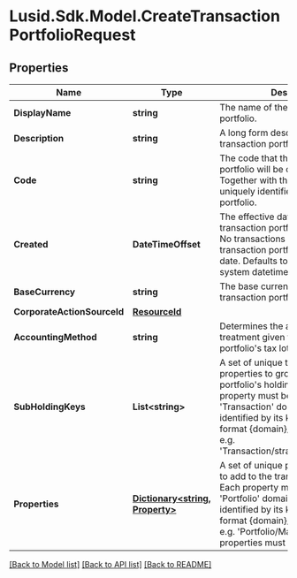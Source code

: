 # Lusid.Sdk.Model.CreateTransactionPortfolioRequest
## Properties

Name | Type | Description | Notes
------------ | ------------- | ------------- | -------------
**DisplayName** | **string** | The name of the transaction portfolio. | 
**Description** | **string** | A long form description of the transaction portfolio. | [optional] 
**Code** | **string** | The code that the transaction portfolio will be created with. Together with the scope this uniquely identifies the transaction portfolio. | 
**Created** | **DateTimeOffset** | The effective datetime at which the transaction portfolio will be created. No transactions can be added to the transaction portfolio before this date. Defaults to the current LUSID system datetime if not specified. | [optional] 
**BaseCurrency** | **string** | The base currency of the transaction portfolio. | 
**CorporateActionSourceId** | [**ResourceId**](ResourceId.md) |  | [optional] 
**AccountingMethod** | **string** | Determines the accounting treatment given to the transaction portfolio&#39;s tax lots. | [optional] 
**SubHoldingKeys** | **List&lt;string&gt;** | A set of unique transaction properties to group the transaction portfolio&#39;s holdings by. Each property must be from the &#39;Transaction&#39; domain and should be identified by its key which has the format {domain}/{scope}/{code}, e.g. &#39;Transaction/strategies/quantsignal&#39;. | [optional] 
**Properties** | [**Dictionary&lt;string, Property&gt;**](Property.md) | A set of unique portfolio properties to add to the transaction portfolio. Each property must be from the &#39;Portfolio&#39; domain and should be identified by its key which has the format {domain}/{scope}/{code}, e.g. &#39;Portfolio/Manager/Id&#39;. These properties must be pre-defined. | [optional] 

[[Back to Model list]](../README.md#documentation-for-models) [[Back to API list]](../README.md#documentation-for-api-endpoints) [[Back to README]](../README.md)


